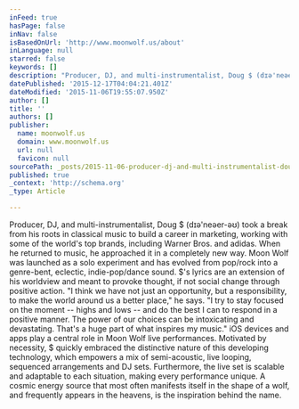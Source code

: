 ```yaml
---
inFeed: true
hasPage: false
inNav: false
isBasedOnUrl: 'http://www.moonwolf.us/about'
inLanguage: null
starred: false
keywords: []
description: "Producer, DJ, and multi-instrumentalist, Doug $ (dɪə'neəer-əʊ) took a break from his roots in classical music to build a career in marketing, working with some "
datePublished: '2015-12-17T04:04:21.401Z'
dateModified: '2015-11-06T19:55:07.950Z'
author: []
title: ''
authors: []
publisher:
  name: moonwolf.us
  domain: www.moonwolf.us
  url: null
  favicon: null
sourcePath: _posts/2015-11-06-producer-dj-and-multi-instrumentalist-doug-dollar-dneer-.md
published: true
_context: 'http://schema.org'
_type: Article

---
```

Producer, DJ, and multi-instrumentalist, Doug $ (dɪə'neəer-əʊ) took a break from his roots in classical music to build a career in marketing, working with some of the world's top brands, including Warner Bros. and adidas. When he returned to music, he approached it in a completely new way. Moon Wolf was launched as a solo experiment and has evolved from pop/rock into a genre-bent, eclectic, indie-pop/dance sound. $'s lyrics are an extension of his worldview and meant to provoke thought, if not social change through positive action. "I think we have not just an opportunity, but a responsibility, to make the world around us a better place," he says. "I try to stay focused on the moment -- highs and lows -- and do the best I can to respond in a positive manner. The power of our choices can be intoxicating and devastating. That's a huge part of what inspires my music." iOS devices and apps play a central role in Moon Wolf live performances. Motivated by necessity, $ quickly embraced the distinctive nature of this developing technology, which empowers a mix of semi-acoustic, live looping, sequenced arrangements and DJ sets. Furthermore, the live set is scalable and adaptable to each situation, making every performance unique. A cosmic energy source that most often manifests itself in the shape of a wolf, and frequently appears in the heavens, is the inspiration behind the name.